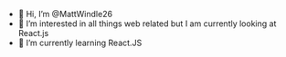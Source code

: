 - 👋 Hi, I’m @MattWindle26
- 👀 I’m interested in all things web related but I am currently looking at React.js
- 🌱 I’m currently learning React.JS

<!---
MattWindle26/MattWindle26 is a ✨ special ✨ repository because its `README.md` (this file) appears on your GitHub profile.
You can click the Preview link to take a look at your changes.
--->
